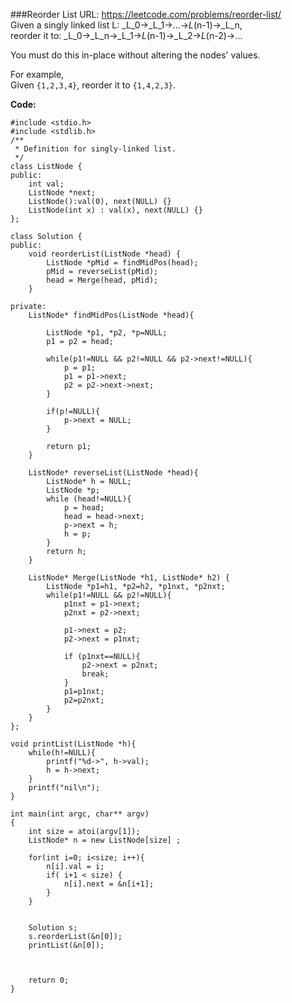 ###Reorder List
URL: https://leetcode.com/problems/reorder-list/</br>
Given a singly linked list L: _L_0→_L_1→…→_L_(n-1)→_L_n,</br>
reorder it to: _L_0→_L_n→_L_1→_L_(n-1)→_L_2→_L_(n-2)→…

You must do this in-place without altering the nodes' values.

For example,</br>
Given `{1,2,3,4}`, reorder it to `{1,4,2,3}`.

__Code:__

	#include <stdio.h>
	#include <stdlib.h>
	/**
	 * Definition for singly-linked list.
	 */
	class ListNode {
	public:
	    int val;
	    ListNode *next;
	    ListNode():val(0), next(NULL) {}
	    ListNode(int x) : val(x), next(NULL) {}
	};

	class Solution {
	public:
	    void reorderList(ListNode *head) {
	        ListNode *pMid = findMidPos(head);
	        pMid = reverseList(pMid);
	        head = Merge(head, pMid);
	    }
	    
	private:
	    ListNode* findMidPos(ListNode *head){

	        ListNode *p1, *p2, *p=NULL;
	        p1 = p2 = head;
	        
	        while(p1!=NULL && p2!=NULL && p2->next!=NULL){
	            p = p1;
	            p1 = p1->next;
	            p2 = p2->next->next;
	        }

	        if(p!=NULL){
	            p->next = NULL;
	        }
	        
	        return p1;
	    }
	    
	    ListNode* reverseList(ListNode *head){
	        ListNode* h = NULL;
	        ListNode *p;
	        while (head!=NULL){
	            p = head;
	            head = head->next;
	            p->next = h;
	            h = p;
	        }
	        return h;
	    }
	    
	    ListNode* Merge(ListNode *h1, ListNode* h2) {
	        ListNode *p1=h1, *p2=h2, *p1nxt, *p2nxt;
	        while(p1!=NULL && p2!=NULL){
	            p1nxt = p1->next;
	            p2nxt = p2->next;
	            
	            p1->next = p2;
	            p2->next = p1nxt;
	            
	            if (p1nxt==NULL){
	                p2->next = p2nxt;
	                break;
	            }
	            p1=p1nxt;
	            p2=p2nxt;
	        }
	    }
	};

	void printList(ListNode *h){
	    while(h!=NULL){
	        printf("%d->", h->val);
	        h = h->next;
	    }
	    printf("nil\n");
	}

	int main(int argc, char** argv)
	{
	    int size = atoi(argv[1]);
	    ListNode* n = new ListNode[size] ;

	    for(int i=0; i<size; i++){
	        n[i].val = i;
	        if( i+1 < size) {
	            n[i].next = &n[i+1];
	        }
	    }


	    Solution s;
	    s.reorderList(&n[0]);
	    printList(&n[0]);
	    
	    
	    
	    return 0;
	}